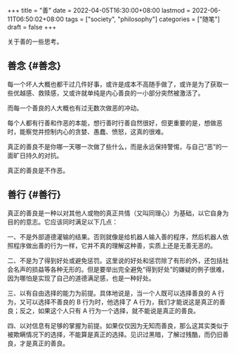 +++
title = "善"
date = 2022-04-05T16:30:00+08:00
lastmod = 2022-06-11T06:50:02+08:00
tags = ["society", "philosophy"]
categories = ["随笔"]
draft = false
+++

关于善的一些思考。 <br/>

<!--more-->


## 善念 {#善念}

每一个坏人大概也都干过几件好事，或许是成本不高随手做了，或许是为了获取一些优越感、救赎感，又或许就单纯是内心善良的一小部分突然被激活了。 <br/>

而每一个善良的人大概也有过无数次做恶的冲动。 <br/>

每个人都有行善和作恶的本能，想行善时行善自然很好，但更重要的是，想做恶时，能察觉并控制内心的贪婪、愚蠢、愤怒，这真的很难。 <br/>

真正的善良不是你哪一天哪一次做了些什么，而是永远保持警惕，与自己“恶”的一面旷日持久的对抗。 <br/>

真正的善良是不作恶。 <br/>


## 善行 {#善行}

真正的善良是一种以对其他人或物的真正共情（又叫同理心）为基础，以它自身为目的的意志。它应该同时满足以下几点： <br/>

一、不是外部道德灌输的结果。否则就像是给机器人输入善的程序，然后机器人依照程序做出善的行为一样，它并不真的理解这种善，实质上还是无善无恶的。 <br/>

二、不是为了得到好处或避免惩罚。这里说的好处和惩罚除了有形的外，还包括社会名声的损益等各种无形的。但是要举出完全避免“得到好处”的嫌疑的例子很难，因为哪怕是实现了自己的道德满足感，也是一种好处。 <br/>

三、以有自由选择的能力为前提。具体地说是，当一个人既可以选择善良的 A 行为，又可以选择不善良的 B 行为时，他选择了 A 行为，我们才能说这是真正的善良；反之，如果这个人只有 A 行为一个选择，就不能说是真正的善良。 <br/>

四、以对信息有足够的掌握为前提。如果仅仅因为无知而善良，那么这其实类似于被欺瞒情况下的选择，不能算是真正的选择。见识过黑暗，了解过残酷，而仍旧善良，才是真正的善良。 <br/>
